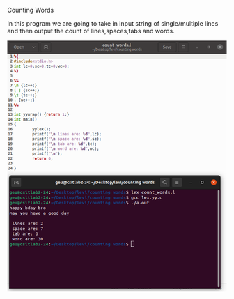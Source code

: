 Counting Words

In this program we are going to take in input string of single/multiple lines and then output the count of lines,spaces,tabs and words.

![Screenshot](Screenshot.png)
